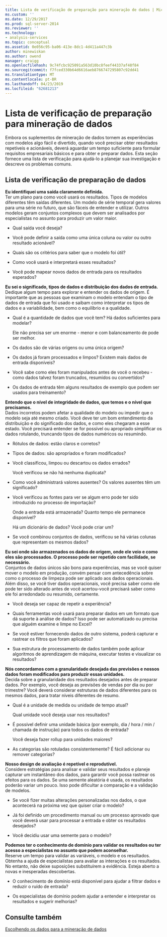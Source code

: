 ```yaml
---
title: Lista de verificação de preparação para mineração de dados | Microsoft Docs
ms.custom: ''
ms.date: 12/29/2017
ms.prod: sql-server-2014
ms.reviewer: ''
ms.technology:
- analysis-services
ms.topic: conceptual
ms.assetid: 0e056c95-ba06-413e-8dc1-4d411a447c3b
author: minewiskan
ms.author: owend
manager: craigg
ms.openlocfilehash: 9c74fcbc925091a563d10bc8feef44337af48f84
ms.sourcegitcommit: f7fced330b64d6616aeb8766747295807c92dd41
ms.translationtype: MT
ms.contentlocale: pt-BR
ms.lasthandoff: 04/23/2019
ms.locfileid: "62681213"
---
```

# <a name="checklist-of-preparation-for-data-mining"></a>Lista de verificação de preparação para mineração de dados
  Embora os suplementos de mineração de dados tornem as experiências com modelos algo fácil e divertido, quando você precisar obter resultados repetíveis e acionáveis, deverá aguardar um tempo suficiente para formular requisitos empresariais básicos e para obter e preparar dados. Esta seção fornece uma lista de verificação para ajudá-lo a planejar sua investigação e descreve os problemas comuns.  
  
## <a name="checklist-of-data-preparation"></a>Lista de verificação de preparação de dados  
 **Eu identifiquei uma saída claramente definida.**  
 Ter um plano para como você usará os resultados. Tipos de modelos diferentes têm saídas diferentes. Um modelo de série temporal gera valores para uma série no futuro, que são fáceis de entender e utilizar. Outros modelos geram conjuntos complexos que devem ser analisados por especialistas no assunto para produzir um valor maior.  
  
-   Qual saída você deseja?  
  
-   Você pode definir a saída como uma única coluna ou valor ou outro resultado acionável?  
  
-   Quais são os critérios para saber que o modelo foi útil?  
  
-   Como você usará e interpretará esses resultados?  
  
-   Você pode mapear novos dados de entrada para os resultados esperados?  
  
 **Eu sei o significado, tipos de dados e distribuição dos dados de entrada.**  
 Dedique algum tempo para explorar e entender os dados de origem. É importante que as pessoas que examinam o modelo entendam o tipo de dados de entrada que foi usado e saibam como interpretar os tipos de dados e a variabilidade, bem como o equilíbrio e a qualidade.  
  
-   Qual é a quantidade de dados que você tem? Há dados suficientes para modelar?  
  
     Ele não precisa ser um enorme - menor e com balanceamento de pode ser melhor.  
  
-   Os dados são de várias origens ou uma única origem?  
  
-   Os dados já foram processados e limpos? Existem mais dados de entrada disponíveis?  
  
-   Você sabe como eles foram manipulados antes de você o recebeu - como dados talvez foram truncados, resumidos ou convertidos?  
  
-   Os dados de entrada têm alguns resultados de exemplo que podem ser usados para treinamento?  
  
 **Entendo que o nível de integridade de dados, que temos e o nível que precisamos.**  
 Dados incorretos podem afetar a qualidade do modelo ou impedir que o modelo seja até mesmo criado. Você deve ter um bom entendimento da distribuição e do significado dos dados, e como eles chegaram a esse estado. Você precisará entender se for possível ou apropriado simplificar os dados rotulando, truncando tipos de dados numéricos ou resumindo.  
  
-   Rótulos de dados: estão claros e corretos?  
  
-   Tipos de dados: são apropriados e foram modificados?  
  
-   Você classificou, limpou ou descartou os dados errados?  
  
     Você verificou se não há nenhuma duplicata?  
  
-   Como você administrará valores ausentes? Os valores ausentes têm um significado?  
  
-   Você verificou as fontes para ver se algum erro pode ter sido introduzido no processo de importação?  
  
     Onde a entrada está armazenada? Quanto tempo ele permanece disponível?  
  
     Há um dicionário de dados? Você pode criar um?  
  
-   Se você combinou conjuntos de dados, verificou se há várias colunas que representam os mesmos dados?  
  
 **Eu sei onde são armazenados os dados de origem, onde ele veio e como eles são processados. O processo pode ser repetido com facilidade, se necessário.**  
 Conjuntos de dados únicos são bons para experiências, mas se você quiser mover o modelo em produção, convém pensar com antecedência sobre como o processo de limpeza pode ser aplicado aos dados operacionais. Além disso, se você tiver dados operacionais, você precisa saber como ele pode ter sido alterado antes de você acertou-você precisará saber como ele foi arredondado ou resumido, certamente.  
  
-   Você deseja ser capaz de repetir a experiência?  
  
-   Quais ferramentas você usará para preparar dados em um formato que dá suporte à análise de dados? Isso pode ser automatizado ou precisa que alguém examine e limpe no Excel?  
  
-   Se você estiver fornecendo dados de outro sistema, poderá capturar e rastrear os filtros que foram aplicados?  
  
-   Sua estrutura de processamento de dados também pode aplicar algoritmos de aprendizagem de máquina, executar testes e visualizar os resultados?  
  
 **Nós concordamos com a granularidade desejada das previsões e nossos dados foram modificados para produzir essas unidades.**  
 Decida sobre a granularidade dos resultados desejados antes de preparar dados. Por exemplo, você deseja as previsões de vendas por dia ou por trimestre? Você deverá considerar estruturas de dados diferentes para os mesmos dados, para tratar níveis diferentes de resumo.  
  
-   Qual é a unidade de medida ou unidade de tempo atual?  
  
     Qual unidade você deseja usar nos resultados?  
  
-   É possível definir uma unidade básica (por exemplo, dia / hora / min / chamada de instrução) para todos os dados de entrada?  
  
     Você deseja fazer rollup para unidades maiores?  
  
-   As categorias são rotuladas consistentemente? É fácil adicionar ou remover categorias?  
  
 **Nosso design de avaliação é repetível e reprodutível.**  
 Considere estratégias para analisar e validar seus resultados e planeje capturar um instantâneo dos dados, para garantir você possa rastrear os efeitos para os dados. Se uma semente aleatória é usada, os resultados poderão variar um pouco. Isso pode dificultar a comparação e a validação de modelos.  
  
-   Se você fizer muitas alterações personalizadas nos dados, o que acontecerá na próxima vez que quiser criar o modelo?  
  
-   Já foi definido um procedimento manual ou um processo aprovado que você deverá usar para processar a entrada e obter os resultados desejados?  
  
-   Você decidiu usar uma semente para o modelo?  
  
 **Podemos ter o conhecimento de domínio para validar os resultados ou ter acesso a especialistas no assunto que podem aconselhar.**  
 Reserve um tempo para validar as variáveis, o modelo e os resultados. Obtenha a ajuda de especialistas para avaliar as interações e os resultados. No entanto, não deixe suposições substituírem a evidência. Esteja aberto a novas e inesperadas descobertas.  
  
-   O conhecimento de domínio está disponível para ajudar a filtrar dados e reduzir o ruído de entrada?  
  
-   Os especialistas de domínio podem ajudar a entender e interpretar os resultados e sugerir melhorias?  
  
## <a name="see-also"></a>Consulte também  
 [Escolhendo os dados para a mineração de dados](choosing-data-for-data-mining.md)  
  
  

